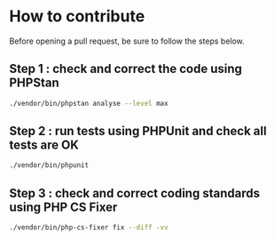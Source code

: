 # How to contribute

Before opening a pull request, be sure to follow the steps below.

## Step 1 : check and correct the code using PHPStan
```bash
./vendor/bin/phpstan analyse --level max
```

## Step 2 : run tests using PHPUnit and check all tests are OK
```bash
./vendor/bin/phpunit
```

## Step 3 : check and correct coding standards using PHP CS Fixer
```bash
./vendor/bin/php-cs-fixer fix --diff -vv
```
